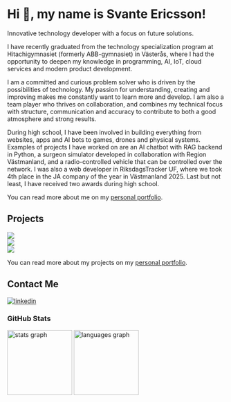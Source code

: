 # Hi 👋, my name is Svante Ericsson!
Innovative technology developer with a focus on future solutions.

I have recently graduated from the technology specialization program at Hitachigymnasiet (formerly ABB-gymnasiet) in Västerås, where I had the opportunity to deepen my knowledge in programming, AI, IoT, cloud services and modern product development.

I am a committed and curious problem solver who is driven by the possibilities of technology. My passion for understanding, creating and improving makes me constantly want to learn more and develop. I am also a team player who thrives on collaboration, and combines my technical focus with structure, communication and accuracy to contribute to both a good atmosphere and strong results.

During high school, I have been involved in building everything from websites, apps and AI bots to games, drones and physical systems. Examples of projects I have worked on are an AI chatbot with RAG backend in Python, a surgeon simulator developed in collaboration with Region Västmanland, and a radio-controlled vehicle that can be controlled over the network. I was also a web developer in RiksdagsTracker UF, where we took 4th place in the JA company of the year in Västmanland 2025. Last but not least, I have received two awards during high school.

You can read more about me on my [personal portfolio](https://svasim1.github.io/).

## Projects
<div>
  <div>
    <a href="https://github.com/svasim1/driverbot">
      <img src="https://github-readme-stats-sigma-five.vercel.app/api/pin/?username=svasim1&repo=driverbot&theme=dark" />
    </a>
  </div>
  <div>
    <a href="https://github.com/svasim1/mdu-python-dva128">
      <img src="https://github-readme-stats-sigma-five.vercel.app/api/pin/?username=svasim1&repo=mdu-python-dva128&theme=dark" />
    </a>
  </div>
  <div>
    <a href="https://github.com/svasim1/cybrawl">
      <img src="https://github-readme-stats-sigma-five.vercel.app/api/pin/?username=svasim1&repo=cybrawl&theme=dark" />
    </a>
  </div>
</div>

You can read more about my projects on my [personal portfolio](https://svasim1.github.io/).

## Contact Me
[![linkedin](https://img.shields.io/badge/linkedin-0A66C2?style=for-the-badge&logo=linkedin&logoColor=white)](https://www.linkedin.com/in/svante-ericsson-2025ab23b/)

### GitHub Stats
<div align="left">
  <img src="https://github-readme-stats.vercel.app/api?hide_title=false&hide_rank=false&show_icons=true&include_all_commits=true&count_private=true&disable_animations=false&theme=dark&locale=en&hide_border=true&username=svasim1" height="150" alt="stats graph"  />
  <img src="https://github-readme-stats.vercel.app/api/top-langs?locale=en&hide_title=false&layout=compact&card_width=320&langs_count=5&theme=dark&hide_border=true&username=svasim1" height="150" alt="languages graph"/>
</div>
